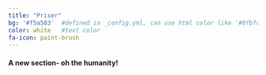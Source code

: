 ```yaml
---
title: "Priser"
bg: '#f5a503'  #defined in _config.yml, can use html color like '#0fbfcf'
color: white   #text color
fa-icon: paint-brush
---
```


#### A new section- oh the humanity!